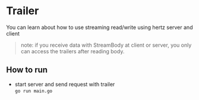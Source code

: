 # Trailer
You can learn about how to use streaming read/write using hertz server and client

> note: if you receive data with StreamBody at client or server, you only can access the trailers after reading body.

## How to run
* start server and send request with trailer  
  `go run main.go`
